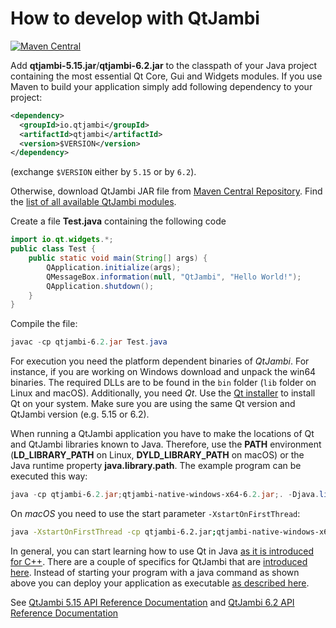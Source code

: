 # How to develop with QtJambi

[![Maven Central](https://maven-badges.herokuapp.com/maven-central/io.qtjambi/qtjambi/badge.svg)](https://search.maven.org/artifact/io.qtjambi/qtjambi)

Add **qtjambi-5.15.jar**/**qtjambi-6.2.jar** to the classpath of your Java project containing the most 
essential Qt Core, Gui and Widgets modules. If you use Maven to build your application simply add following dependency
to your project:

```xml
<dependency>
  <groupId>io.qtjambi</groupId>
  <artifactId>qtjambi</artifactId>
  <version>$VERSION</version>
</dependency>
```
(exchange `$VERSION` either by `5.15` or by `6.2`).

Otherwise, download QtJambi JAR file from [Maven Central Repository](https://search.maven.org/artifact/io.qtjambi/qtjambi/).
Find the [list of all available QtJambi modules](www/Modules.md).

Create a file **Test.java** containing the following code

``` java
import io.qt.widgets.*;
public class Test {
    public static void main(String[] args) {
        QApplication.initialize(args);
        QMessageBox.information(null, "QtJambi", "Hello World!");
        QApplication.shutdown();
    }
}
```

Compile the file:

``` powershell
javac -cp qtjambi-6.2.jar Test.java
```

For execution you need the platform dependent binaries of *QtJambi*. For
instance, if you are working on Windows download and unpack the win64
binaries. The required DLLs are to be found in the `bin` folder (`lib`
folder on Linux and macOS). Additionally, you need *Qt*. Use the [Qt
installer](https://www.qt.io/download-qt-installer) to install Qt on
your system. Make sure you are using the same Qt version and QtJambi
version (e.g. 5.15 or 6.2).

When running a QtJambi application you have to make the locations of Qt
and QtJambi libraries known to Java. Therefore, use the **PATH**
environment (**LD\_LIBRARY\_PATH** on Linux, **DYLD\_LIBRARY\_PATH** on
macOS) or the Java runtime property **java.library.path**. The example
program can be executed this way:

``` powershell
java -cp qtjambi-6.2.jar;qtjambi-native-windows-x64-6.2.jar;. -Djava.library.path=C:\Qt\6.2.0\msvc2019_64\bin Test
```

On *macOS* you need to use the start parameter `-XstartOnFirstThread`:

``` bash
java -XstartOnFirstThread -cp qtjambi-6.2.jar;qtjambi-native-windows-x64-6.2.jar;. -Djava.library.path=C:\Qt\6.2.0\msvc2019_64\bin Test
```

In general, you can start learning how to use Qt in Java [as it is
introduced for
C++](https://doc.qt.io/qt-6/gettingstarted.html#create-your-first-applications).
There are a couple of specifics for QtJambi that are [introduced
here](Characteristics-of-QtJambi.md). Instead of starting your
program with a java command as shown above you can deploy your
application as executable [as described
here](How-to-deploy-QtJambi-applications.md).

See [QtJambi 5.15 API Reference
Documentation](https://www.omix-visualization.com/qtjambidocs/5.15.2)
and [QtJambi 6.2 API Reference
Documentation](https://www.omix-visualization.com/qtjambidocs/latest)
